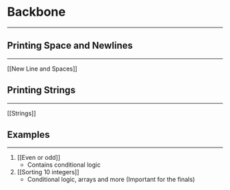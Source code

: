 # Backbone
***

## Printing Space and Newlines
***
[[New Line and Spaces]]
## Printing Strings
***
[[Strings]]

## Examples
***
1. [[Even or odd]]
	- Contains conditional logic
2. [[Sorting 10 integers]]
	- Conditional logic, arrays and more (Important for the finals)